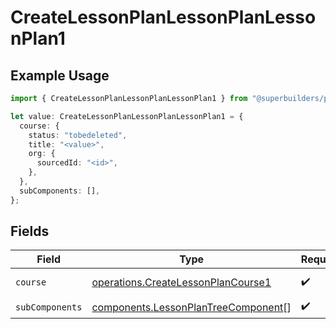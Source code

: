# CreateLessonPlanLessonPlanLessonPlan1

## Example Usage

```typescript
import { CreateLessonPlanLessonPlanLessonPlan1 } from "@superbuilders/powerpath/models/operations";

let value: CreateLessonPlanLessonPlanLessonPlan1 = {
  course: {
    status: "tobedeleted",
    title: "<value>",
    org: {
      sourcedId: "<id>",
    },
  },
  subComponents: [],
};
```

## Fields

| Field                                                                                      | Type                                                                                       | Required                                                                                   | Description                                                                                |
| ------------------------------------------------------------------------------------------ | ------------------------------------------------------------------------------------------ | ------------------------------------------------------------------------------------------ | ------------------------------------------------------------------------------------------ |
| `course`                                                                                   | [operations.CreateLessonPlanCourse1](../../models/operations/createlessonplancourse1.md)   | :heavy_check_mark:                                                                         | Represents a course.                                                                       |
| `subComponents`                                                                            | [components.LessonPlanTreeComponent](../../models/components/lessonplantreecomponent.md)[] | :heavy_check_mark:                                                                         | N/A                                                                                        |